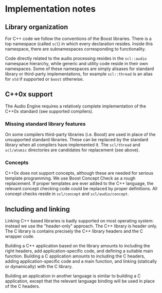 
Implementation notes
====================

## Library organization

For C++ code we follow the conventions of the Boost libraries. There is a top namespace (called `scl`) in which every declaration resides. Inside this namespace, there are subnamespaces corresponding to functionality. 

Code directly related to the audio processing resides in the `scl::audio` namespace hierarchy, while generic and utility code reside in their own namespaces. Some of these namespaces are simply alisases for standard library or third-party implementations, for example `scl::thread` is an alias for `std` if supported or `boost` otherwise.

## C++0x support

The Audio Engine requires a relatively complete implementation of the C++0x standard (see supported compilers). 

### Missing standard library features

On some compilers third-party libraries (i.e. Boost) are used in place of the unsupported standard libraries. These can be replaced by the standard library when all compilers have implemented it. The `scl/thread` and `scl/atomic` directories are candidates for replacement (see above).

### Concepts

C++0x does not support concepts, although these are needed for serious template programming. We use Boost Concept Check as a rough replacement. If proper templates are ever added to the C++ language, the relevant concept checking code could be replaced by proper definitions. All concept checks reside in `scl/concept` and `scl/audio/concept`.

## Including and linking

Linking C++ based libraries is badly supported on most operating system: instead we use the "header-only" approach. The C++ library is header only. The C library is contains precisely the C++ library headers and the C wrapper code. 

Building a C++ application based on the library amounts to including the right headers, add application-specific code, and defining a suitable main function. Building a C application amounts to including the C headers, adding application-specific code and a main function, and linking (statically or dynamically) with the C library. 

Building an application in another language is similar to building a C application, except that the relevant language binding will be used in place of the C headers.

